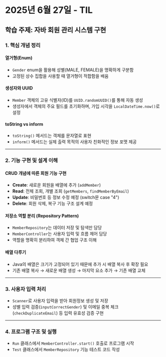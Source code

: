 # 2025년 6월 27일 - TIL

## 학습 주제: 자바 회원 관리 시스템 구현

### 1. 핵심 개념 정리

#### 열거형(Enum)
- `Gender` enum을 활용해 성별(MALE, FEMALE)을 명확하게 구분함
- 고정된 상수 집합을 사용할 때 열거형이 적합함을 배움

#### 생성자와 UUID
- `Member` 객체의 고유 식별자(ID)를 `UUID.randomUUID()`를 통해 자동 생성
- 생성자에서 객체의 주요 필드를 초기화하며, 가입 시각을 `LocalDateTime.now()`로 설정

#### toString vs inform
- `toString()` 메서드는 객체를 문자열로 표현
- `inform()` 메서드는 실제 출력 목적의 사용자 친화적인 정보 포맷 제공

---

### 2. 기능 구현 및 설계 이해

#### CRUD 개념에 따른 회원 기능 구현
- **Create**: 새로운 회원을 배열에 추가 (`addMember`)
- **Read**: 전체 조회, 개별 조회 (`getMembers`, `findMemberByEmail`)
- **Update**: 비밀번호 등 정보 수정 예정 (switch문 case "4")
- **Delete**: 회원 삭제, 복구 기능 구조 설계 예정

#### 저장소 역할 분리 (Repository Pattern)
- `MemberRepository`는 데이터 저장 및 탐색만 담당
- `MemberController`는 사용자 입력 및 흐름 제어 담당
- 역할을 명확히 분리하여 객체 간 협업 구조 이해

#### 배열 다루기
- Java의 배열은 크기가 고정되어 있기 때문에 추가 시 배열 복사 후 확장 필요
- 기존 배열 복사 → 새로운 배열 생성 → 마지막 요소 추가 → 기존 배열 교체

---

### 3. 사용자 입력 처리
- `Scanner`로 사용자 입력을 받아 회원정보 생성 및 저장
- 성별 입력 검증(`inputCorrectGender`) 및 이메일 중복 체크(`checkDuplicateEmail`) 등 입력 유효성 검증 구현

---

### 4. 프로그램 구조 및 실행
- `Run` 클래스에서 `MemberController.start()` 호출로 프로그램 시작
- `Test` 클래스에서 `MemberRepository` 기능 테스트 코드 작성

